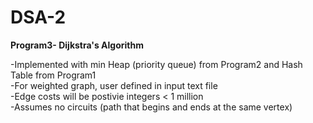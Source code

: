 # DSA-2
**Program3- Dijkstra's Algorithm**  
  
-Implemented with min Heap (priority queue) from Program2 and Hash Table from Program1      
-For weighted graph, user defined in input text file   
-Edge costs will be postivie integers < 1 million   
-Assumes no circuits (path that begins and ends at the same vertex)   

